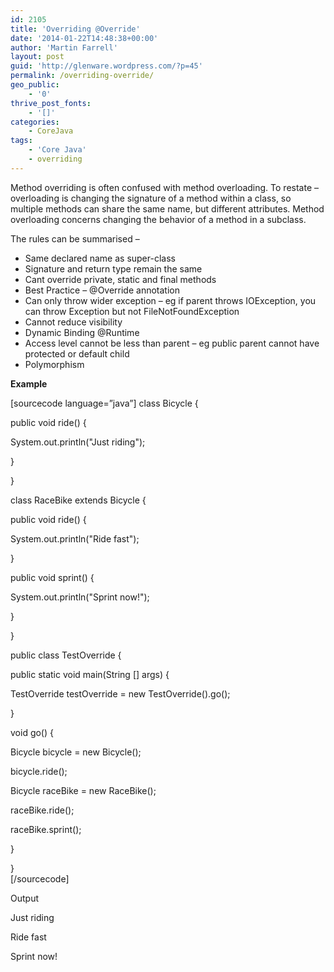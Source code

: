 ```yaml
---
id: 2105
title: 'Overriding @Override'
date: '2014-01-22T14:48:38+00:00'
author: 'Martin Farrell'
layout: post
guid: 'http://glenware.wordpress.com/?p=45'
permalink: /overriding-override/
geo_public:
    - '0'
thrive_post_fonts:
    - '[]'
categories:
    - CoreJava
tags:
    - 'Core Java'
    - overriding
---
```


Method overriding is often confused with method overloading. To restate – overloading is changing the signature of a method within a class, so multiple methods can share the same name, but different attributes. Method overloading concerns changing the behavior of a method in a subclass.

The rules can be summarised –

- Same declared name as super-class
- Signature and return type remain the same
- Cant override private, static and final methods
- Best Practice – @Override annotation
- Can only throw wider exception – eg if parent throws IOException, you can throw Exception but not FileNotFoundException
- Cannot reduce visibility
- Dynamic Binding @Runtime
- Access level cannot be less than parent – eg public parent cannot have protected or default child
- Polymorphism

**Example**

\[sourcecode language=”java”\] class Bicycle {

 public void ride() {

 System.out.println("Just riding");

 }

}

class RaceBike extends Bicycle {

 public void ride() {

 System.out.println("Ride fast");

 }

 public void sprint() {

 System.out.println("Sprint now!");

 }

}

public class TestOverride {

 public static void main(String \[\] args) {

 TestOverride testOverride = new TestOverride().go();

 }

 void go() {

 Bicycle bicycle = new Bicycle();

 bicycle.ride();

 Bicycle raceBike = new RaceBike();

 raceBike.ride();

 raceBike.sprint();

 }

}  
\[/sourcecode\]

Output

Just riding

Ride fast

Sprint now!